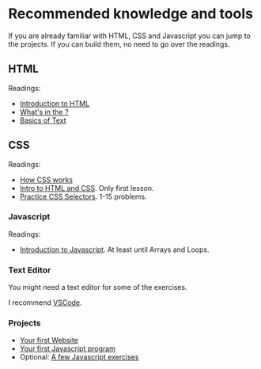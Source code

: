# Recommended knowledge and tools

If you are already familiar with HTML, CSS and Javascript you can jump to the projects. If you can build them, no need to go over the readings.

## HTML

Readings:

* [Introduction to HTML](https://developer.mozilla.org/en-US/docs/Learn/HTML/Introduction_to_HTML/Getting_started)
* [What's in the <head>?](https://developer.mozilla.org/en-US/docs/Learn/HTML/Introduction_to_HTML/The_head_metadata_in_HTML)
* [Basics of Text](https://developer.mozilla.org/en-US/docs/Learn/HTML/Introduction_to_HTML/HTML_text_fundamentals)

## CSS

Readings:

* [How CSS works](https://developer.mozilla.org/en-US/docs/Learn/CSS/Introduction_to_CSS/How_CSS_works)
* [Intro to HTML and CSS](https://www.udacity.com/course/intro-to-html-and-css--ud001). Only first lesson.
* [Practice CSS Selectors](http://flukeout.github.io/). 1-15 problems.

### Javascript

Readings:

* [Introduction to Javascript](https://www.codecademy.com/es/learn/learn-javascript). At least until Arrays and Loops.

### Text Editor

You might need a text editor for some of the exercises.

I recommend [VSCode](https://code.visualstudio.com/).

### Projects

* [Your first Website](./first-html.md)
* [Your first Javascript program](./first-js-program.md)
* Optional: [A few Javascript exercises]()
